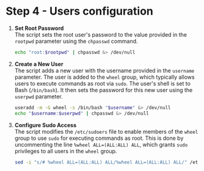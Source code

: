 # Step 4 - Users configuration

1. **Set Root Password**  
   The script sets the root user's password to the value provided in the `rootpwd` parameter using the `chpasswd` command.

   ```bash
   echo "root:$rootpwd" | chpasswd &> /dev/null
   ```

2. **Create a New User**  
   The script adds a new user with the username provided in the `username` parameter. The user is added to the `wheel` group, which typically allows users to execute commands as root via `sudo`. The user's shell is set to Bash (`/bin/bash`). It then sets the password for this new user using the `userpwd` parameter.

   ```bash
   useradd -m -G wheel -s /bin/bash "$username" &> /dev/null
   echo "$username:$userpwd" | chpasswd &> /dev/null
   ```

3. **Configure Sudo Access**  
   The script modifies the `/etc/sudoers` file to enable members of the `wheel` group to use `sudo` for executing commands as root. This is done by uncommenting the line `%wheel ALL=(ALL:ALL) ALL`, which grants `sudo` privileges to all users in the `wheel` group.

   ```bash
   sed -i "s/# %wheel ALL=(ALL:ALL) ALL/%wheel ALL=(ALL:ALL) ALL/" /etc/sudoers &> /dev/null
   ```
